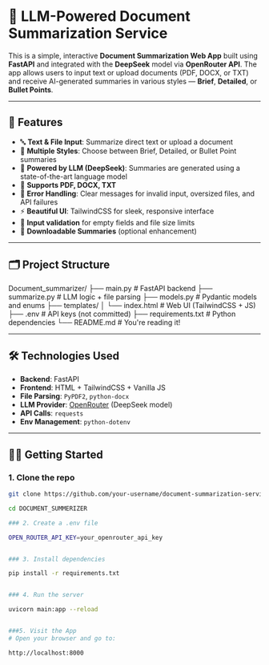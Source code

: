 # 📝 LLM-Powered Document Summarization Service

This is a simple, interactive **Document Summarization Web App** built using **FastAPI** and integrated with the **DeepSeek** model via **OpenRouter API**. The app allows users to input text or upload documents (PDF, DOCX, or TXT) and receive AI-generated summaries in various styles — **Brief**, **Detailed**, or **Bullet Points**.

---

## 🚀 Features

- 🔤 **Text & File Input**: Summarize direct text or upload a document
- 🎯 **Multiple Styles**: Choose between Brief, Detailed, or Bullet Point summaries
- 🧠 **Powered by LLM (DeepSeek)**: Summaries are generated using a state-of-the-art language model
- 📁 **Supports PDF, DOCX, TXT**
- 📡 **Error Handling**: Clear messages for invalid input, oversized files, and API failures
- ⚡ **Beautiful UI**: TailwindCSS for sleek, responsive interface
- 🧪 **Input validation** for empty fields and file size limits
- 💾 **Downloadable Summaries** (optional enhancement)

---

## 🗂️ Project Structure

Document_summarizer/
├── main.py          # FastAPI backend
├── summarize.py     # LLM logic + file parsing
├── models.py        # Pydantic models and enums
├── templates/
│ └── index.html     # Web UI (TailwindCSS + JS)
├── .env             # API keys (not committed)
├── requirements.txt # Python dependencies
└── README.md        # You're reading it!




---

## 🛠️ Technologies Used

- **Backend**: FastAPI
- **Frontend**: HTML + TailwindCSS + Vanilla JS
- **File Parsing**: `PyPDF2`, `python-docx`
- **LLM Provider**: [OpenRouter](https://openrouter.ai/) (DeepSeek model)
- **API Calls**: `requests`
- **Env Management**: `python-dotenv`

---

## 🧑‍💻 Getting Started

### 1. Clone the repo
```bash
git clone https://github.com/your-username/document-summarization-service.git

cd DOCUMENT_SUMMERIZER

### 2. Create a .env file

OPEN_ROUTER_API_KEY=your_openrouter_api_key


### 3. Install dependencies

pip install -r requirements.txt


### 4. Run the server

uvicorn main:app --reload


###5. Visit the App
# Open your browser and go to:

http://localhost:8000

